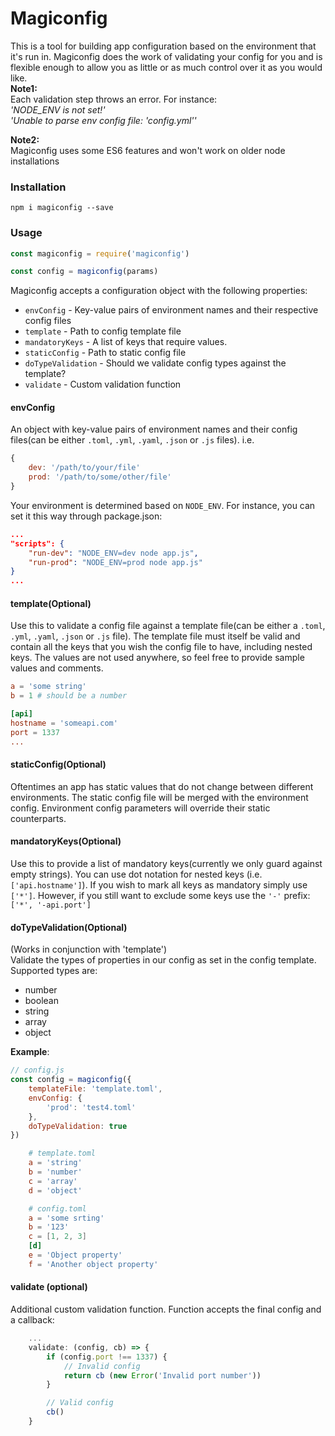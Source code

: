 # Magiconfig
This is a tool for building app configuration based on the environment that it's run in.
Magiconfig does the work of validating your config for you and is flexible enough to allow you as little or as much control over it as you would like.<br>
<strong>Note1:</strong><br>
Each validation step throws an error. For instance:<br>
<i>'NODE_ENV is not set!'</i><br>
<i>'Unable to parse env config file: 'config.yml''</i><br>

<strong>Note2:</strong><br>
Magiconfig uses some ES6 features and won't work on older node installations

### Installation
```
npm i magiconfig --save
```

### Usage

```javascript
const magiconfig = require('magiconfig')

const config = magiconfig(params)
```

Magiconfig accepts a configuration object with the following properties:
* `envConfig` - Key-value pairs of environment names and their respective config files
* `template` - Path to config template file
* `mandatoryKeys` - A list of keys that require values.
* `staticConfig` - Path to static config file
* `doTypeValidation` - Should we validate config types against the template?
* `validate` - Custom validation function

#### envConfig
An object with key-value pairs of environment names and their config files(can be either `.toml`, `.yml`, `.yaml`, `.json` or `.js` files). i.e.
```javascript
{
    dev: '/path/to/your/file'
    prod: '/path/to/some/other/file'
}
```
Your environment is determined based on `NODE_ENV`. For instance, you can set it this way through package.json:
```json
...
"scripts": {
    "run-dev": "NODE_ENV=dev node app.js",
    "run-prod": "NODE_ENV=prod node app.js"
}
...
```

#### template(Optional)
Use this to validate a config file against a template file(can be either a `.toml`, `.yml`, `.yaml`, `.json` or `.js` file).
The template file must itself be valid and contain all the keys that you wish the config file to have, including nested keys. The values are not used anywhere, so feel free to provide sample values and comments.

```toml
a = 'some string'
b = 1 # should be a number

[api]
hostname = 'someapi.com'
port = 1337
...
```
#### staticConfig(Optional)
Oftentimes an app has static values that do not change between different environments.
The static config file will be merged with the environment config.
Environment config parameters will override their static counterparts.

#### mandatoryKeys(Optional)
Use this to provide a list of mandatory keys(currently we only guard against empty strings).
You can use dot notation for nested keys (i.e. `['api.hostname']`).
If you wish to mark all keys as mandatory simply use `['*']`. However, if you still want to exclude some keys use the `'-'` prefix: `['*', '-api.port']`

#### doTypeValidation(Optional)
(Works in conjunction with 'template')<br>
Validate the types of properties in our config as set in the config template.
Supported types are:
* number
* boolean
* string
* array
* object

<strong>Example</strong>:
```javascript
// config.js
const config = magiconfig({
    templateFile: 'template.toml',
    envConfig: {
        'prod': 'test4.toml'
    },
    doTypeValidation: true
})
```
```toml
    # template.toml
    a = 'string'
    b = 'number'
    c = 'array'
    d = 'object'
```

```toml
    # config.toml
    a = 'some srting'
    b = '123'
    c = [1, 2, 3]
    [d]
    e = 'Object property'
    f = 'Another object property'
```

#### validate (optional)
Additional custom validation function. Function accepts the final config and a callback:
```javascript
    ...
    validate: (config, cb) => {
        if (config.port !== 1337) {
            // Invalid config
            return cb (new Error('Invalid port number'))
        }

        // Valid config
        cb()
    }
```
